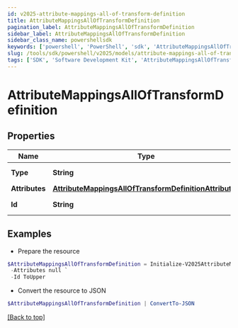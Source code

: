 ```yaml
---
id: v2025-attribute-mappings-all-of-transform-definition
title: AttributeMappingsAllOfTransformDefinition
pagination_label: AttributeMappingsAllOfTransformDefinition
sidebar_label: AttributeMappingsAllOfTransformDefinition
sidebar_class_name: powershellsdk
keywords: ['powershell', 'PowerShell', 'sdk', 'AttributeMappingsAllOfTransformDefinition', 'V2025AttributeMappingsAllOfTransformDefinition'] 
slug: /tools/sdk/powershell/v2025/models/attribute-mappings-all-of-transform-definition
tags: ['SDK', 'Software Development Kit', 'AttributeMappingsAllOfTransformDefinition', 'V2025AttributeMappingsAllOfTransformDefinition']
---
```



# AttributeMappingsAllOfTransformDefinition

## Properties

Name | Type | Description | Notes
------------ | ------------- | ------------- | -------------
**Type** | **String** | The type of transform | [optional] 
**Attributes** | [**AttributeMappingsAllOfTransformDefinitionAttributes**](attribute-mappings-all-of-transform-definition-attributes) |  | [optional] 
**Id** | **String** | Transform Operation | [optional] 

## Examples

- Prepare the resource
```powershell
$AttributeMappingsAllOfTransformDefinition = Initialize-V2025AttributeMappingsAllOfTransformDefinition  -Type reference `
 -Attributes null `
 -Id ToUpper
```

- Convert the resource to JSON
```powershell
$AttributeMappingsAllOfTransformDefinition | ConvertTo-JSON
```


[[Back to top]](#) 

